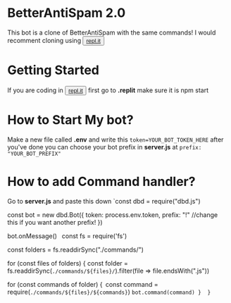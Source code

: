 # BetterAntiSpam 2.0
This bot is a clone of BetterAntiSpam with the same commands! I would recomment cloning using <button><a href= "https://repl.it/~">repl.it</a></button>

# Getting Started
If you are coding in <button><a href= "https://repl.it/~">repl.it</a> </button> first go to **.replit** make sure it is npm start

# How to Start My bot?
Make a new file called **.env** and write this `token=YOUR_BOT_TOKEN_HERE` after you've done you can choose your bot prefix in **server.js** at `prefix: "YOUR_BOT_PREFIX"`

# How to add Command handler?
Go to **server.js** and paste this down
`const dbd = require("dbd.js")
 
const bot = new dbd.Bot({
token: process.env.token, 
prefix: "!" //change this if you want another prefix! 
})
 
bot.onMessage()`
 `
const fs = require('fs')

const folders = fs.readdirSync("./commands/")

for (const files of folders) {
const folder = fs.readdirSync(`./commands/${files}/`).filter(file => file.endsWith(".js"))

for (const commands of folder) {`
`const command = require(`./commands/${files}/${commands}`) 
`bot.command(command)
} 
}`

